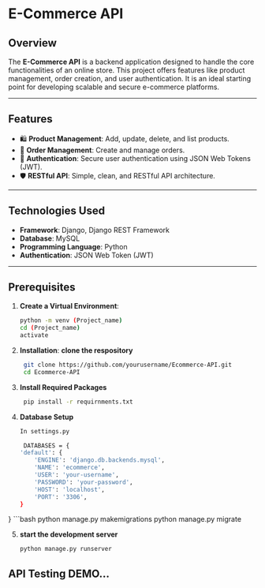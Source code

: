 # E-Commerce API

## Overview
The **E-Commerce API** is a backend application designed to handle the core functionalities of an online store. This project offers features like product management, order creation, and user authentication. It is an ideal starting point for developing scalable and secure e-commerce platforms.

---

## Features
- 🛍️ **Product Management**: Add, update, delete, and list products.
- 🛒 **Order Management**: Create and manage orders.
- 🔑 **Authentication**: Secure user authentication using JSON Web Tokens (JWT).
- 🛡️ **RESTful API**: Simple, clean, and RESTful API architecture.

---

## Technologies Used
- **Framework**: Django, Django REST Framework
- **Database**: MySQL
- **Programming Language**: Python
- **Authentication**: JSON Web Token (JWT)

---

## Prerequisites

1. **Create a Virtual Environment**:
   ```bash
   python -m venv (Project_name)
   cd (Project_name)
   activate

2. **Installation**:
   **clone the respository**
    ```bash
     git clone https://github.com/yourusername/Ecommerce-API.git
     cd Ecommerce-API

3. **Install Required Packages**
    ```bash
     pip install -r requirnments.txt

4. **Database Setup**
    ```bash
    In settings.py

     DATABASES = {
    'default': {
        'ENGINE': 'django.db.backends.mysql',
        'NAME': 'ecommerce',
        'USER': 'your-username',
        'PASSWORD': 'your-password',
        'HOST': 'localhost',
        'PORT': '3306',
    }
}
    ```bash
    python manage.py makemigrations
    python manage.py migrate

5. **start the development server**
    ```bash
    python manage.py runserver


## API Testing DEMO...

